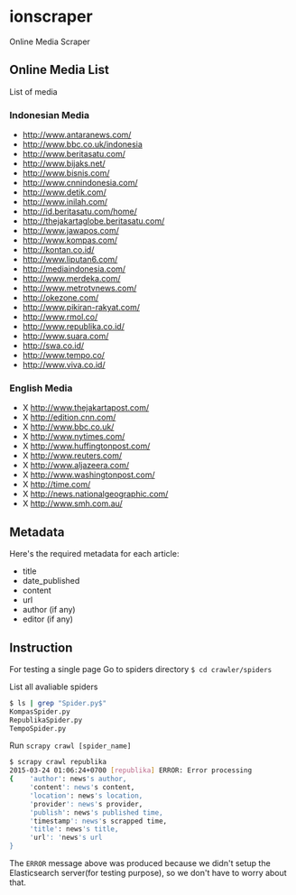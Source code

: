 # ionscraper
Online Media Scraper

## Online Media List
List of media

### Indonesian Media
- http://www.antaranews.com/
- http://www.bbc.co.uk/indonesia
- http://www.beritasatu.com/
- http://www.bijaks.net/
- http://www.bisnis.com/
- http://www.cnnindonesia.com/
- http://www.detik.com/
- http://www.inilah.com/
- http://id.beritasatu.com/home/
- http://thejakartaglobe.beritasatu.com/
- http://www.jawapos.com/
- http://www.kompas.com/
- http://kontan.co.id/
- http://www.liputan6.com/
- http://mediaindonesia.com/
- http://www.merdeka.com/
- http://www.metrotvnews.com/
- http://okezone.com/
- http://www.pikiran-rakyat.com/
- http://www.rmol.co/
- http://www.republika.co.id/
- http://www.suara.com/
- http://swa.co.id/
- http://www.tempo.co/
- http://www.viva.co.id/

### English Media
- X http://www.thejakartapost.com/
- X http://edition.cnn.com/
- X http://www.bbc.co.uk/
- X http://www.nytimes.com/
- X http://www.huffingtonpost.com/
- X http://www.reuters.com/
- X http://www.aljazeera.com/
- X http://www.washingtonpost.com/
- X http://time.com/
- X http://news.nationalgeographic.com/
- X http://www.smh.com.au/

## Metadata

Here's the required metadata for each article:

- title
- date_published
- content
- url
- author (if any)
- editor (if any)

## Instruction
For testing a single page
Go to spiders directory
`$ cd crawler/spiders`

List all avaliable spiders

```bash
$ ls | grep "Spider.py$"
KompasSpider.py
RepublikaSpider.py
TempoSpider.py
```

Run `scrapy crawl [spider_name]`

```bash
$ scrapy crawl republika
2015-03-24 01:06:24+0700 [republika] ERROR: Error processing 
{    'author': news's author,
	 'content': news's content,
	 'location': news's location,
	 'provider': news's provider,
	 'publish': news's published time,
	 'timestamp': news's scrapped time,
	 'title': news's title,
	 'url': 'news's url
}
```
The `ERROR` message above was produced because we didn't setup the Elasticsearch server(for testing purpose), so we don't have to worry about that.

